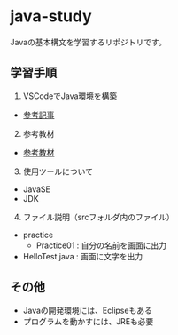 # java-study
Javaの基本構文を学習するリポジトリです。

## 学習手順
1. VSCodeでJava環境を構築
- [参考記事](https://note.com/liber_grp/n/n88f3f0a6fdf1)
2. 参考教材
- [参考教材](https://www.udemy.com/course/java_basic/)
3. 使用ツールについて
- JavaSE
- JDK
4. ファイル説明（srcフォルダ内のファイル）
- practice
  - Practice01 : 自分の名前を画面に出力
- HelloTest.java : 画面に文字を出力

## その他
- Javaの開発環境には、Eclipseもある
- プログラムを動かすには、JREも必要